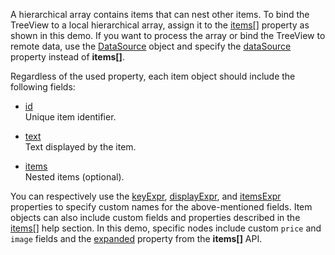 A hierarchical array contains items that can nest other items. To bind the TreeView to a local hierarchical array, assign it to the [items[]](/Documentation/ApiReference/UI_Components/dxTreeView/Configuration/items/) property as shown in this demo. If you want to process the array or bind the TreeView to remote data, use the [DataSource](/Documentation/ApiReference/Data_Layer/DataSource/) object and specify the [dataSource](/Documentation/ApiReference/UI_Components/dxTreeView/Configuration/#dataSource) property instead of **items[]**.

Regardless of the used property, each item object should include the following fields:

* [id](/Documentation/ApiReference/UI_Components/dxTreeView/Configuration/items/#id)             
Unique item identifier.

* [text](/Documentation/ApiReference/UI_Components/dxTreeView/Configuration/items/#text)         
Text displayed by the item.

* [items](/Documentation/ApiReference/UI_Components/dxTreeView/Configuration/items/#items)           
Nested items (optional).

You can respectively use the [keyExpr](/Documentation/ApiReference/UI_Components/dxTreeView/Configuration/#keyExpr), [displayExpr](/Documentation/ApiReference/UI_Components/dxTreeView/Configuration/#displayExpr), and [itemsExpr](/Documentation/ApiReference/UI_Components/dxTreeView/Configuration/#itemsExpr) properties to specify custom names for the above-mentioned fields. Item objects can also include custom fields and properties described in the [items[]](/Documentation/ApiReference/UI_Components/dxTreeView/Configuration/items/) help section. In this demo, specific nodes include custom `price` and `image` fields and the [expanded](/Documentation/ApiReference/UI_Components/dxTreeView/Configuration/items/#expanded) property from the **items[]** API.
